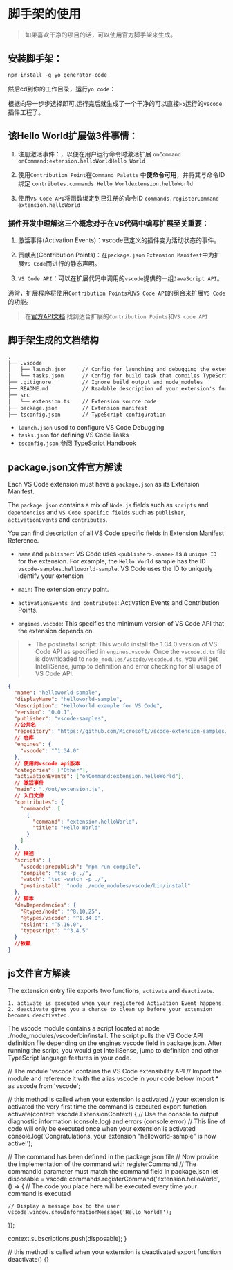 # 脚手架的使用

> 如果喜欢干净的项目的话，可以使用官方脚手架来生成。

## 安装脚手架：

`npm install -g yo generator-code`

然后cd到你的工作目录，运行`yo code`：

根据向导一步步选择即可,运行完后就生成了一个干净的可以直接`F5`运行的`vscode`插件工程了。

## 该Hello World扩展做3件事情：

1. 注册激活事件：，以便在用户运行命令时激活扩展
    `onCommand onCommand:extension.helloWorldHello World`

2. 使用`Contribution Point`在`Command Palette` 中**使命令可用**，并将其与命令ID绑定
    `contributes.commands Hello Worldextension.helloWorld`

3. 使用`VS Code API`将函数绑定到已注册的命令ID
    `commands.registerCommand extension.helloWorld`

### 插件开发中理解这三个概念对于在VS代码中编写扩展至关重要：

1. 激活事件(Activation Events)：vscode已定义的插件变为活动状态的事件。

2. 贡献点(Contribution Points)：在`package.json` `Extension Manifest`中为扩展`VS Code`而进行的静态声明。

2. `VS Code API`：可以在扩展代码中调用的`vscode`提供的一组`JavaScript API`。

通常，扩展程序将使用`Contribution Points`和`VS Code API`的组合来扩展`VS Code`的功能。

> 在[官方API文档](https://code.visualstudio.com/api/extension-capabilities/overview) 找到适合扩展的`Contribution Points`和`VS code API`

## 脚手架生成的文档结构

```txt
.
├── .vscode
│   ├── launch.json     // Config for launching and debugging the extension
│   └── tasks.json      // Config for build task that compiles TypeScript
├── .gitignore          // Ignore build output and node_modules
├── README.md           // Readable description of your extension's functionality
├── src
│   └── extension.ts    // Extension source code
├── package.json        // Extension manifest
├── tsconfig.json       // TypeScript configuration
```

+ `launch.json` used to configure VS Code Debugging
+ `tasks.json`  for defining VS Code Tasks
+ `tsconfig.json` 参阅 [TypeScript Handbook](https://www.typescriptlang.org/docs/handbook/tsconfig-json.html)

## package.json文件官方解读

Each VS Code extension must have a `package.json` as its Extension Manifest.

The `package.json` contains a mix of `Node.js` fields such as `scripts` and `dependencies` and `VS Code specific fields` such as `publisher`, `activationEvents` and `contributes`.

You can find description of all VS Code specific fields in Extension Manifest Reference. 

+ `name` and `publisher`: VS Code uses `<publisher>.<name>` as a `unique ID` for the extension. 
    For example, the `Hello World` sample has the ID `vscode-samples.helloworld-sample`.
    VS Code uses the ID to uniquely identify your extension

+ `main`: The extension entry point.

+ `activationEvents and contributes`: Activation Events and Contribution Points.

+ `engines.vscode`: This specifies the minimum version of VS Code API that the extension depends on.

> + The postinstall script: This would install the 1.34.0 version of VS Code API as specified in `engines.vscode`. Once the `vscode.d.ts` file is downloaded to `node_modules/vscode/vscode.d.ts`, you will get IntelliSense, jump to definition and error checking for all usage of VS Code API.

```json
{
  "name": "helloworld-sample",
  "displayName": "helloworld-sample",
  "description": "HelloWorld example for VS Code",
  "version": "0.0.1",
  "publisher": "vscode-samples",
  //公共名
  "repository": "https://github.com/Microsoft/vscode-extension-samples/helloworld-sample",
  // 仓库
  "engines": {
    "vscode": "^1.34.0"
  },
  // 使用的vscode api版本
  "categories": ["Other"],
  "activationEvents": ["onCommand:extension.helloWorld"],
  // 激活事件
  "main": "./out/extension.js",
  // 入口文件
  "contributes": {
    "commands": [
      {
        "command": "extension.helloWorld",
        "title": "Hello World"
      }
    ]
  },
  // 描述
  "scripts": {
    "vscode:prepublish": "npm run compile",
    "compile": "tsc -p ./",
    "watch": "tsc -watch -p ./",
    "postinstall": "node ./node_modules/vscode/bin/install"
  },
  // 脚本
  "devDependencies": {
    "@types/node": "^8.10.25",
    "@types/vscode": "^1.34.0",
    "tslint": "^5.16.0",
    "typescript": "^3.4.5"
  }
  //依赖
}
```

## js文件官方解读

The extension entry file exports two functions, `activate` and `deactivate`.

    1. activate is executed when your registered Activation Event happens. 
    2. deactivate gives you a chance to clean up before your extension becomes deactivated.

The vscode module contains a script located at node ./node_modules/vscode/bin/install. The script pulls the VS Code API definition file depending on the engines.vscode field in package.json. After running the script, you would get IntelliSense, jump to definition and other TypeScript language features in your code.

// The module 'vscode' contains the VS Code extensibility API
// Import the module and reference it with the alias vscode in your code below
import * as vscode from 'vscode';

// this method is called when your extension is activated
// your extension is activated the very first time the command is executed
export function activate(context: vscode.ExtensionContext) {
  // Use the console to output diagnostic information (console.log) and errors (console.error)
  // This line of code will only be executed once when your extension is activated
  console.log('Congratulations, your extension "helloworld-sample" is now active!');

  // The command has been defined in the package.json file
  // Now provide the implementation of the command with registerCommand
  // The commandId parameter must match the command field in package.json
  let disposable = vscode.commands.registerCommand('extension.helloWorld', () => {
    // The code you place here will be executed every time your command is executed

    // Display a message box to the user
    vscode.window.showInformationMessage('Hello World!');
  });

  context.subscriptions.push(disposable);
}

// this method is called when your extension is deactivated
export function deactivate() {}